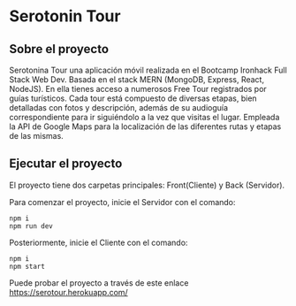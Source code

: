 # Serotonin Tour
## Sobre el proyecto
Serotonina Tour una aplicación móvil realizada en el Bootcamp Ironhack Full Stack Web Dev. Basada en el stack MERN (MongoDB, Express, React, NodeJS). En ella tienes acceso a numerosos Free Tour registrados por guías turísticos. Cada tour está compuesto de diversas etapas, bien detalladas con fotos y descripción, además de su audioguía correspondiente para ir siguiéndolo a la vez que visitas el lugar. Empleada la API de Google Maps para la localización de las diferentes rutas y etapas de las mismas.

## Ejecutar el proyecto
El proyecto tiene dos carpetas principales: Front(Cliente) y Back (Servidor).

Para comenzar el proyecto, inicie el Servidor con el comando:
```
npm i
npm run dev
```
Posteriormente, inicie el Cliente con el comando:
```
npm i
npm start
```
Puede probar el proyecto a través de este enlace https://serotour.herokuapp.com/
